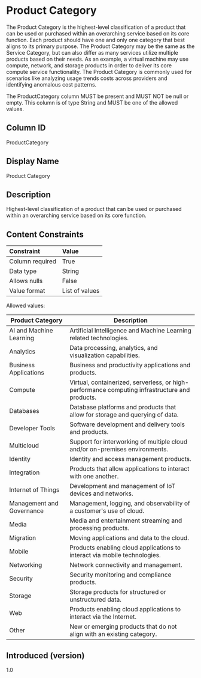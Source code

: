 # Product Category

The Product Category is the highest-level classification of a product that can be used or purchased within an overarching service based on its core function. Each product should have one and only one category that best aligns to its primary purpose. The Product Category may be the same as the Service Category, but can also differ as many services utilize multiple products based on their needs. As an example, a virtual machine may use compute, network, and storage products in order to deliver its core compute service functionality. The Product Category is commonly used for scenarios like analyzing usage trends costs across providers and identifying anomalous cost patterns.

The ProductCategory column MUST be present and MUST NOT be null or empty. This column is of type String and MUST be one of the allowed values.

## Column ID

ProductCategory

## Display Name

Product Category

## Description

Highest-level classification of a product that can be used or purchased within an overarching service based on its core function.

## Content Constraints

| Constraint      | Value          |
| :-------------- | :------------- |
| Column required | True           |
| Data type       | String         |
| Allows nulls    | False          |
| Value format    | List of values |

Allowed values:

| Product Category          | Description                                                                                    |
| ------------------------- | ---------------------------------------------------------------------------------------------- |
| AI and Machine Learning   | Artificial Intelligence and Machine Learning related technologies.                             |
| Analytics                 | Data processing, analytics, and visualization capabilities.                                    |
| Business Applications     | Business and productivity applications and products.                                           |
| Compute                   | Virtual, containerized, serverless, or high-performance computing infrastructure and products. |
| Databases                 | Database platforms and products that allow for storage and querying of data.                   |
| Developer Tools           | Software development and delivery tools and products.                                          |
| Multicloud                | Support for interworking of multiple cloud and/or on-premises environments.                    |
| Identity                  | Identity and access management products.                                                       |
| Integration               | Products that allow applications to interact with one another.                                 |
| Internet of Things        | Development and management of IoT devices and networks.                                        |
| Management and Governance | Management, logging, and observability of a customer's use of cloud.                           |
| Media                     | Media and entertainment streaming and processing products.                                     |
| Migration                 | Moving applications and data to the cloud.                                                     |
| Mobile                    | Products enabling cloud applications to interact via mobile technologies.                      |
| Networking                | Network connectivity and management.                                                           |
| Security                  | Security monitoring and compliance products.                                                   |
| Storage                   | Storage products for structured or unstructured data.                                          |
| Web                       | Products enabling cloud applications to interact via the Internet.                             |
| Other                     | New or emerging products that do not align with an existing category.                          |

## Introduced (version)

1.0
